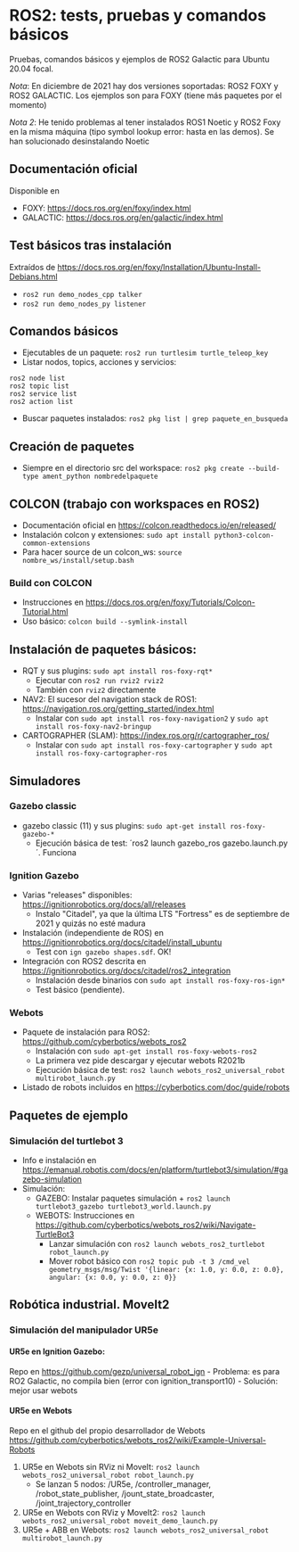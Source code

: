 # ROS2: tests, pruebas y comandos básicos
Pruebas, comandos básicos y ejemplos de ROS2 Galactic para Ubuntu 20.04 focal. 

*Nota*: En diciembre de 2021 hay dos versiones soportadas: ROS2 FOXY y ROS2 GALACTIC. Los ejemplos son para FOXY (tiene más paquetes por el momento)

*Nota 2*: He tenido problemas al tener instalados ROS1 Noetic y ROS2 Foxy en la misma máquina (tipo symbol lookup error: hasta en las demos). Se han solucionado desinstalando Noetic

## Documentación oficial
Disponible en
- FOXY: https://docs.ros.org/en/foxy/index.html
- GALACTIC: https://docs.ros.org/en/galactic/index.html

## Test básicos tras instalación
Extraídos de https://docs.ros.org/en/foxy/Installation/Ubuntu-Install-Debians.html
- `ros2 run demo_nodes_cpp talker`
- `ros2 run demo_nodes_py listener`

## Comandos básicos
- Ejecutables de un paquete:  `ros2 run turtlesim turtle_teleop_key`
- Listar nodos, topics, acciones y servicios:
```
ros2 node list
ros2 topic list
ros2 service list
ros2 action list
```
- Buscar paquetes instalados: `ros2 pkg list | grep paquete_en_busqueda`

## Creación de paquetes
- Siempre en el directorio src del workspace: `ros2 pkg create --build-type ament_python nombredelpaquete`

## COLCON (trabajo con workspaces en ROS2)
- Documentación oficial en https://colcon.readthedocs.io/en/released/
- Instalación colcon y extensiones: `sudo apt install python3-colcon-common-extensions`
- Para hacer source de un colcon_ws: `source nombre_ws/install/setup.bash`
### Build con COLCON
- Instrucciones en https://docs.ros.org/en/foxy/Tutorials/Colcon-Tutorial.html
- Uso básico: `colcon build --symlink-install`

## Instalación de paquetes básicos:
- RQT y sus plugins: `sudo apt install ros-foxy-rqt*`
    - Ejecutar con `ros2 run rviz2 rviz2`
    - También con `rviz2` directamente
- NAV2: El sucesor del navigation stack de ROS1: https://navigation.ros.org/getting_started/index.html
    - Instalar con `sudo apt install ros-foxy-navigation2` y `sudo apt install ros-foxy-nav2-bringup`
- CARTOGRAPHER (SLAM): https://index.ros.org/r/cartographer_ros/
    - Instalar con `sudo apt install ros-foxy-cartographer` y `sudo apt install ros-foxy-cartographer-ros`  

## Simuladores 
### Gazebo classic
- gazebo classic (11) y sus plugins: `sudo apt-get install ros-foxy-gazebo-*`
    - Ejecución básica de test: ´ros2 launch gazebo_ros gazebo.launch.py´. Funciona
### Ignition Gazebo
- Varias "releases" disponibles: https://ignitionrobotics.org/docs/all/releases
    - Instalo "Citadel", ya que la última LTS "Fortress" es de septiembre de 2021 y quizás no esté madura
- Instalación (independiente de ROS) en https://ignitionrobotics.org/docs/citadel/install_ubuntu
    - Test con `ign gazebo shapes.sdf`. OK!
- Integración con ROS2 descrita en https://ignitionrobotics.org/docs/citadel/ros2_integration 
    - Instalación desde binarios con `sudo apt install ros-foxy-ros-ign*`
    - Test básico (pendiente).   
### Webots
- Paquete de instalación para ROS2: https://github.com/cyberbotics/webots_ros2
    - Instalación con `sudo apt-get install ros-foxy-webots-ros2`
    - La primera vez pide descargar y ejecutar webots R2021b
    - Ejecución básica de test: `ros2 launch webots_ros2_universal_robot multirobot_launch.py`
- Listado de robots incluidos en https://cyberbotics.com/doc/guide/robots 

## Paquetes de ejemplo
### Simulación del turtlebot 3
- Info e instalación en https://emanual.robotis.com/docs/en/platform/turtlebot3/simulation/#gazebo-simulation
- Simulación: 
    - GAZEBO: Instalar paquetes simulación + `ros2 launch turtlebot3_gazebo turtlebot3_world.launch.py`
    - WEBOTS: Instrucciones en https://github.com/cyberbotics/webots_ros2/wiki/Navigate-TurtleBot3
        - Lanzar simulación con `ros2 launch webots_ros2_turtlebot robot_launch.py`
        - Mover robot básico con `ros2 topic pub -t 3 /cmd_vel geometry_msgs/msg/Twist '{linear: {x: 1.0, y: 0.0, z: 0.0}, angular: {x: 0.0, y: 0.0, z: 0}}`
## Robótica industrial. MoveIt2
### Simulación del manipulador UR5e
#### UR5e en Ignition Gazebo: 
Repo en https://github.com/gezp/universal_robot_ign
    - Problema: es para RO2 Galactic, no compila bien (error con ignition_transport10)
    - Solución: mejor usar webots
#### UR5e en Webots
Repo en el github del propio desarrollador de Webots https://github.com/cyberbotics/webots_ros2/wiki/Example-Universal-Robots
1. UR5e en Webots sin RViz ni MoveIt: `ros2 launch webots_ros2_universal_robot robot_launch.py`
    - Se lanzan 5 nodos: /UR5e, /controller_manager, /robot_state_publisher, /jount_state_broadcaster, /joint_trajectory_controller
2. UR5e en Webots con RViz y MoveIt2: `ros2 launch webots_ros2_universal_robot moveit_demo_launch.py`
3. UR5e + ABB en Webots: `ros2 launch webots_ros2_universal_robot multirobot_launch.py`
